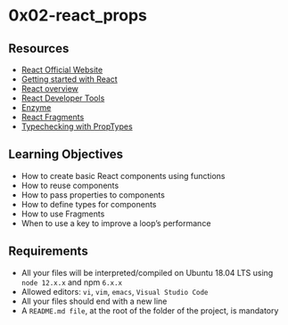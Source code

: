 # 0x02-react_props

## Resources
- [React Official Website](https://intranet.hbtn.io/rltoken/AzZmM3L5OquFYJWHe8g2bw)
- [Getting started with React](https://intranet.hbtn.io/rltoken/7weCeGmqmeFasQ0zbsZ37Q)
- [React overview](https://intranet.hbtn.io/rltoken/Xn3ZnrOw6SJWUx9lNneiXg)
- [React Developer Tools](https://intranet.hbtn.io/rltoken/X5odRXkXICE_i-HSZ-SZ1Q)
- [Enzyme](https://intranet.hbtn.io/rltoken/PjUDhdib15XTXc600_0i3g)
- [React Fragments](https://intranet.hbtn.io/rltoken/hFRPtNmD4SyIhT7r7uD3Uw)
- [Typechecking with PropTypes](https://intranet.hbtn.io/rltoken/HQHXn22XJNgnHBdy-gkbyw0)

## Learning Objectives
- How to create basic React components using functions
- How to reuse components
- How to pass properties to components
- How to define types for components
- How to use Fragments
- When to use a key to improve a loop’s performance

## Requirements
- All your files will be interpreted/compiled on Ubuntu 18.04 LTS using ```node 12.x.x``` and npm ```6.x.x```
- Allowed editors: ```vi```, ```vim```, ```emacs```, ```Visual Studio Code```
- All your files should end with a new line
- A ```README.md file```, at the root of the folder of the project, is mandatory
